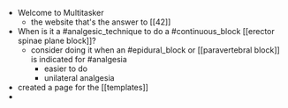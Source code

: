 - Welcome to Multitasker
	- the website that's the answer to [[42]]
- When is it a #analgesic_technique to do a #continuous_block [[erector spinae plane block]]?
	- consider doing it when an #epidural_block or [[paravertebral block]] is indicated for #analgesia
		- easier to do
		- unilateral analgesia
- created a page for the [[templates]]
-